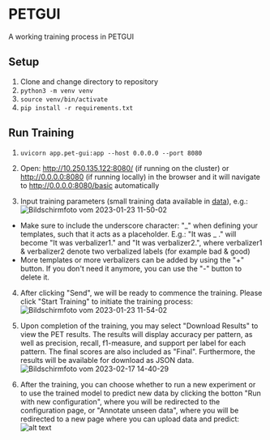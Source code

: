 # PETGUI
A working training process in PETGUI
## Setup
1. Clone and change directory to repository
2. `python3 -m venv venv`
3. `source venv/bin/activate`
4. `pip install -r requirements.txt`
## Run Training
1. `uvicorn app.pet-gui:app --host 0.0.0.0 --port 8080`
2. Open: http://10.250.135.122:8080/ (if running on the cluster) or http://0.0.0.0:8080 (if running locally) in the browser and it will navigate to http://0.0.0.0:8080/basic automatically

3. Input training parameters (small training data available in [data](/data/yelp_review_polarity_csv.tar.gz)), e.g.: ![Bildschirmfoto vom 2023-01-23 11-50-02](https://user-images.githubusercontent.com/47433679/214032245-2f29ddd4-2bb5-4238-82eb-e311fd44e2a3.png)

* Make sure to include the underscore character: "\_" when defining your templates, such that it acts as a placeholder.
E.g.: "It was \_ ." will become "It was verbalizer1." and "It was verbalizer2.", where verbalizer1 & verbalizer2 denote two verbalized labels (for example bad & good)
* More templates or more verbalizers can be added by using the "+" button. If you don't need it anymore, you can use the "-" button to delete it.  

4. After clicking "Send", we will be ready to commence the training. Please click "Start Training" to initiate the training process:![Bildschirmfoto vom 2023-01-23 11-54-02](https://user-images.githubusercontent.com/63499872/221887170-dea033d7-2272-4577-b6b6-40b377c7a512.jpeg)

5. Upon completion of the training, you may select "Download Results" to view the PET results. The results will display accuracy per pattern, as well as precision, recall, f1-measure, and support per label for each pattern. The final scores are also included as "Final". Furthermore, the results will be available for download as JSON data.![Bildschirmfoto vom 2023-02-17 14-40-29](https://user-images.githubusercontent.com/63499872/221966737-b871dfa5-3d15-486f-ab1d-fb72f3544312.jpeg)

6. After the training, you can choose whether to run a new experiment or to use the trained model to predict new data by clicking the botton "Run with new configuration", where you will be redirected to the configuration page,  or "Annotate unseen data", where you will be redirected to a new page where you can upload data and predict:![alt text](https://user-images.githubusercontent.com/63499872/221894674-7b3ab607-943f-4df7-bac5-42e5612c1ec8.png)
